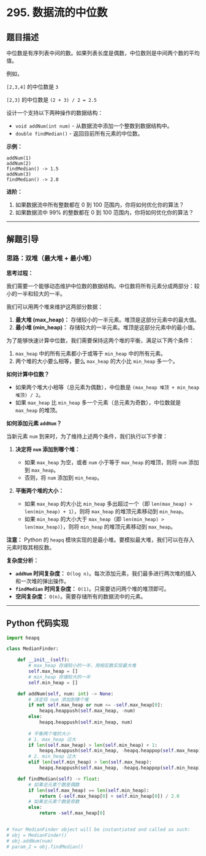 # 295. 数据流的中位数

## 题目描述

中位数是有序列表中间的数。如果列表长度是偶数，中位数则是中间两个数的平均值。

例如，

`[2,3,4]` 的中位数是 `3`

`[2,3]` 的中位数是 `(2 + 3) / 2 = 2.5`

设计一个支持以下两种操作的数据结构：

*   `void addNum(int num)` - 从数据流中添加一个整数到数据结构中。
*   `double findMedian()` - 返回目前所有元素的中位数。

**示例：**

```
addNum(1)
addNum(2)
findMedian() -> 1.5
addNum(3) 
findMedian() -> 2.0
```

**进阶：**

1.  如果数据流中所有整数都在 0 到 100 范围内，你将如何优化你的算法？
2.  如果数据流中 99% 的整数都在 0 到 100 范围内，你将如何优化你的算法？

---

## 解题引导

### 思路：双堆（最大堆 + 最小堆）

**思考过程：**

我们需要一个能够动态维护中位数的数据结构。中位数将所有元素分成两部分：较小的一半和较大的一半。

我们可以用两个堆来维护这两部分数据：

1.  **最大堆 (max_heap)：** 存储较小的一半元素。堆顶是这部分元素中的最大值。
2.  **最小堆 (min_heap)：** 存储较大的一半元素。堆顶是这部分元素中的最小值。

为了能够快速计算中位数，我们需要保持这两个堆的平衡，满足以下两个条件：

1.  `max_heap` 中的所有元素都小于或等于 `min_heap` 中的所有元素。
2.  两个堆的大小要么相等，要么 `max_heap` 的大小比 `min_heap` 多一个。

**如何计算中位数？**

*   如果两个堆大小相等（总元素为偶数），中位数是 `(max_heap 堆顶 + min_heap 堆顶) / 2`。
*   如果 `max_heap` 比 `min_heap` 多一个元素（总元素为奇数），中位数就是 `max_heap` 的堆顶。

**如何添加元素 `addNum`？**

当新元素 `num` 到来时，为了维持上述两个条件，我们执行以下步骤：

1.  **决定将 `num` 添加到哪个堆：**
    *   如果 `max_heap` 为空，或者 `num` 小于等于 `max_heap` 的堆顶，则将 `num` 添加到 `max_heap`。
    *   否则，将 `num` 添加到 `min_heap`。

2.  **平衡两个堆的大小：**
    *   如果 `max_heap` 的大小比 `min_heap` 多出超过一个（即 `len(max_heap) > len(min_heap) + 1`），则将 `max_heap` 的堆顶元素移动到 `min_heap`。
    *   如果 `min_heap` 的大小大于 `max_heap`（即 `len(min_heap) > len(max_heap)`），则将 `min_heap` 的堆顶元素移动到 `max_heap`。

**注意：** Python 的 `heapq` 模块实现的是最小堆。要模拟最大堆，我们可以在存入元素时取其相反数。

**复杂度分析：**

*   **`addNum` 时间复杂度：** `O(log n)`。每次添加元素，我们最多进行两次堆的插入和一次堆的弹出操作。
*   **`findMedian` 时间复杂度：** `O(1)`。只需要访问两个堆的堆顶即可。
*   **空间复杂度：** `O(n)`。需要存储所有的数据流中的元素。

---

## Python 代码实现

```python
import heapq

class MedianFinder:

    def __init__(self):
        # max_heap 存储较小的一半，用相反数实现最大堆
        self.max_heap = []
        # min_heap 存储较大的一半
        self.min_heap = []

    def addNum(self, num: int) -> None:
        # 决定将 num 添加到哪个堆
        if not self.max_heap or num <= -self.max_heap[0]:
            heapq.heappush(self.max_heap, -num)
        else:
            heapq.heappush(self.min_heap, num)
        
        # 平衡两个堆的大小
        # 1. max_heap 过大
        if len(self.max_heap) > len(self.min_heap) + 1:
            heapq.heappush(self.min_heap, -heapq.heappop(self.max_heap))
        # 2. min_heap 过大
        elif len(self.min_heap) > len(self.max_heap):
            heapq.heappush(self.max_heap, -heapq.heappop(self.min_heap))

    def findMedian(self) -> float:
        # 如果总元素个数是偶数
        if len(self.max_heap) == len(self.min_heap):
            return (-self.max_heap[0] + self.min_heap[0]) / 2.0
        # 如果总元素个数是奇数
        else:
            return -self.max_heap[0]


# Your MedianFinder object will be instantiated and called as such:
# obj = MedianFinder()
# obj.addNum(num)
# param_2 = obj.findMedian()
```